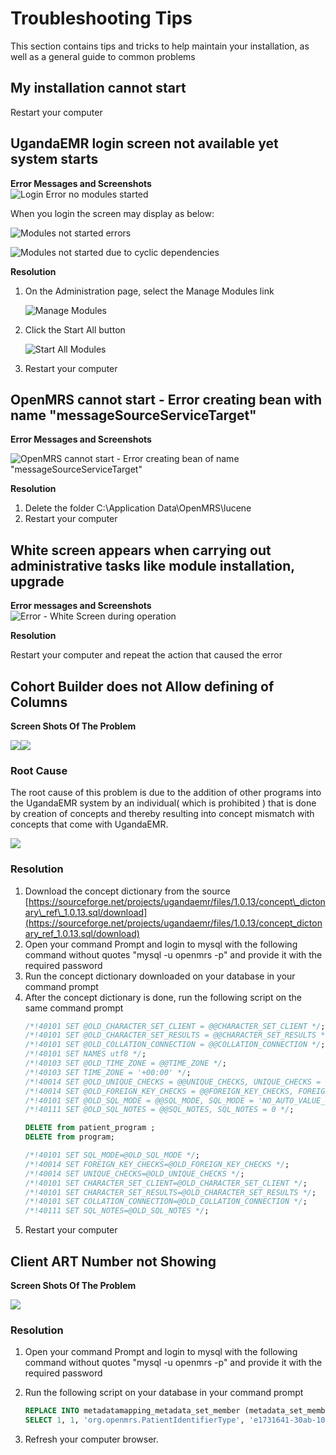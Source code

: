 # Troubleshooting Tips

This section contains tips and tricks to help maintain your installation, as well as a general guide to common problems

## My installation cannot start

Restart your computer

## UgandaEMR login screen not available yet system starts

**Error Messages and Screenshots**   
![Login Error no modules started](images/login_error_modules_not_started.png)

When you login the screen may display as below:

![Modules not started errors](images/module_not_started_error-1.jpg)

![Modules not started due to cyclic dependencies](images/module_not_started_error_2.png)

**Resolution**

1. On the Administration page, select the Manage Modules link

   ![Manage Modules](images/manage_modules_link.png)

2. Click the Start All button 

   ![Start All Modules](images/modules_start_all.png)

3. Restart your computer 

## OpenMRS cannot start - Error creating bean with name "messageSourceServiceTarget"

**Error Messages and Screenshots**

![OpenMRS cannot start - Error creating bean of name &quot;messageSourceServiceTarget&quot;](images/error_message_source.jpg)

 **Resolution** 

1. Delete the folder C:\Application Data\OpenMRS\lucene
2. Restart your computer 

## White screen appears when carrying out administrative tasks like module installation, upgrade

 **Error messages and Screenshots**   
![Error - White Screen during operation](images/error_white_screen.jpeg)

 **Resolution** 

Restart your computer and repeat the action that caused the error

## Cohort Builder does not  Allow defining of Columns

**Screen Shots Of The Problem**

![](.gitbook/assets/cohort-builder.jpeg)![](.gitbook/assets/cohortbuilder-problem.jpeg)

### Root Cause

The root cause of this problem is due to the addition of other programs into the UgandaEMR system by an individual\( which is prohibited \) that is done by creation of concepts and thereby resulting into concept mismatch with concepts that come with UgandaEMR.

![](.gitbook/assets/program-problem.jpeg)

### Resolution

1. Download the concept dictionary from the source [https://sourceforge.net/projects/ugandaemr/files/1.0.13/concept\_dictonary\_ref\_1.0.13.sql/download](https://sourceforge.net/projects/ugandaemr/files/1.0.13/concept_dictonary_ref_1.0.13.sql/download)
2. Open your command Prompt and login to mysql  with the following command without quotes  "mysql -u openmrs -p" and provide it with the required password 
3. Run the concept dictionary downloaded on your database in your command prompt
4. After the concept dictionary is done, run the following script on the same command prompt
    ```sql
    /*!40101 SET @OLD_CHARACTER_SET_CLIENT = @@CHARACTER_SET_CLIENT */;
    /*!40101 SET @OLD_CHARACTER_SET_RESULTS = @@CHARACTER_SET_RESULTS */;
    /*!40101 SET @OLD_COLLATION_CONNECTION = @@COLLATION_CONNECTION */;
    /*!40101 SET NAMES utf8 */;
    /*!40103 SET @OLD_TIME_ZONE = @@TIME_ZONE */;
    /*!40103 SET TIME_ZONE = '+00:00' */;
    /*!40014 SET @OLD_UNIQUE_CHECKS = @@UNIQUE_CHECKS, UNIQUE_CHECKS = 0 */;
    /*!40014 SET @OLD_FOREIGN_KEY_CHECKS = @@FOREIGN_KEY_CHECKS, FOREIGN_KEY_CHECKS = 0 */;
    /*!40101 SET @OLD_SQL_MODE = @@SQL_MODE, SQL_MODE = 'NO_AUTO_VALUE_ON_ZERO' */;
    /*!40111 SET @OLD_SQL_NOTES = @@SQL_NOTES, SQL_NOTES = 0 */;
    
    DELETE from patient_program ;
    DELETE from program;
    
    /*!40101 SET SQL_MODE=@OLD_SQL_MODE */;
    /*!40014 SET FOREIGN_KEY_CHECKS=@OLD_FOREIGN_KEY_CHECKS */;
    /*!40014 SET UNIQUE_CHECKS=@OLD_UNIQUE_CHECKS */;
    /*!40101 SET CHARACTER_SET_CLIENT=@OLD_CHARACTER_SET_CLIENT */;
    /*!40101 SET CHARACTER_SET_RESULTS=@OLD_CHARACTER_SET_RESULTS */;
    /*!40101 SET COLLATION_CONNECTION=@OLD_COLLATION_CONNECTION */;
    /*!40111 SET SQL_NOTES=@OLD_SQL_NOTES */;
    ```
5. Restart your computer 

## Client ART Number not Showing

**Screen Shots Of The Problem**  

![](.gitbook/assets/art-number-not-showing.jpeg)

### Resolution

1. Open your command Prompt and login to mysql  with the following command without quotes  "mysql -u openmrs -p" and provide it with the required password 
2. Run the following script on your database in your command prompt

    ```sql
    REPLACE INTO metadatamapping_metadata_set_member (metadata_set_member_id, metadata_set_id, metadata_class, metadata_uuid, sort_weight, name, description, creator, date_created, changed_by, date_changed, retired, date_retired, retired_by, retire_reason, uuid)
    SELECT 1, 1, 'org.openmrs.PatientIdentifierType', 'e1731641-30ab-102d-86b0-7a5022ba4115',null, null, null, 2, NOW(), null, null, 0, null, null, null,'57c7a9df-193d-4d44-b34a-3156e6204bde';
 
    ```
3. Refresh your computer browser. 